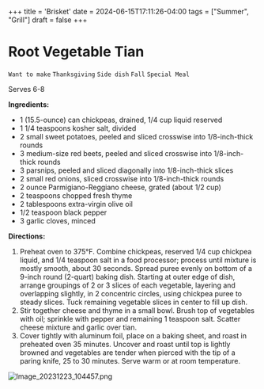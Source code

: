 +++
title = 'Brisket'
date = 2024-06-15T17:11:26-04:00
tags = ["Summer", "Grill"]
draft = false
+++
# Root Vegetable Tian

`Want to make` `Thanksgiving` `Side dish` `Fall` `Special Meal`

Serves 6-8

**Ingredients:**

- 1 (15.5-ounce) can chickpeas, drained, 1/4 cup liquid reserved
- 1 1/4 teaspoons kosher salt, divided
- 2 small sweet potatoes, peeled and sliced crosswise into 1/8-inch-thick rounds
- 3 medium-size red beets, peeled and sliced crosswise into 1/8-inch-thick rounds
- 3 parsnips, peeled and sliced diagonally into 1/8-inch-thick slices
- 2 small red onions, sliced crosswise into 1/8-inch-thick rounds
- 2 ounce Parmigiano-Reggiano cheese, grated (about 1/2 cup)
- 2 teaspoons chopped fresh thyme
- 2 tablespoons extra-virgin olive oil
- 1/2 teaspoon black pepper
- 3 garlic cloves, minced

**Directions:**

1. Preheat oven to 375°F. Combine chickpeas, reserved 1/4 cup chickpea liquid, and 1/4 teaspoon salt in a food processor; process until mixture is mostly smooth, about 30 seconds. Spread puree evenly on bottom of a 9-inch round (2-quart) baking dish. Starting at outer edge of dish, arrange groupings of 2 or 3 slices of each vegetable, layering and overlapping slightly, in 2 concentric circles, using chickpea puree to steady slices. Tuck remaining vegetable slices in center to fill up dish.
2. Stir together cheese and thyme in a small bowl. Brush top of vegetables with oil; sprinkle with pepper and remaining 1 teaspoon salt. Scatter cheese mixture and garlic over tian.
3. Cover tightly with aluminum foil, place on a baking sheet, and roast in preheated oven 35 minutes. Uncover and roast until top is lightly browned and vegetables are tender when pierced with the tip of a paring knife, 25 to 30 minutes. Serve warm or at room temperature.

![Image_20231223_104457.png](image/Image_20231223_104457.png)
